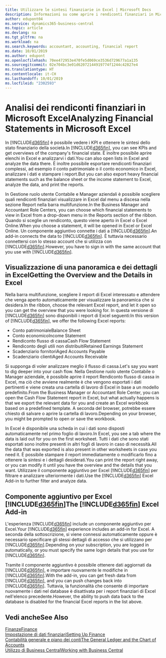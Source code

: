 ```yaml
---
title: Utilizzare le sintesi finanziarie in Excel | Microsoft Docs
description: Informazioni su come aprire i rendiconti finanziari in Microsoft Excel da Business Central per una migliore analisi.
author: edupont04
ms.service: dynamics365-business-central
ms.topic: article
ms.devlang: na
ms.tgt_pltfrm: na
ms.workload: na
ms.search.keywords: accountant, accounting, financial report
ms.date: 10/01/2019
ms.author: edupont
ms.openlocfilehash: 70ee472953e470fe5d069ce3536d729677a1a135
ms.sourcegitcommit: 02e704bc3e01d62072144919774f1244c42827e4
ms.translationtype: HT
ms.contentlocale: it-CH
ms.lasthandoff: 10/01/2019
ms.locfileid: "2302593"
---
```

# <a name="analyzing-financial-statements-in-microsoft-excel"></a><span data-ttu-id="6a1bc-103">Analisi dei rendiconti finanziari in Microsoft Excel</span><span class="sxs-lookup"><span data-stu-id="6a1bc-103">Analyzing Financial Statements in Microsoft Excel</span></span>
<span data-ttu-id="6a1bc-104">In [!INCLUDE[d365fin](includes/d365fin_md.md)] è possibile vedere i KPI e ottenere le sintesi dello stato finanziario della società.</span><span class="sxs-lookup"><span data-stu-id="6a1bc-104">In [!INCLUDE[d365fin](includes/d365fin_md.md)], you can see KPIs and get overviews of the company's financial state.</span></span> <span data-ttu-id="6a1bc-105">È inoltre possibile aprire elenchi in Excel e analizzarvi i dati.</span><span class="sxs-lookup"><span data-stu-id="6a1bc-105">You can also open lists in Excel and analyze the data there.</span></span> <span data-ttu-id="6a1bc-106">È inoltre possibile esportare rendiconti finanziari complessi, ad esempio il conto patrimoniale o il conto economico in Excel, analizzare i dati e stampare i report.</span><span class="sxs-lookup"><span data-stu-id="6a1bc-106">But you can also export heavy financial statements such as the balance sheet or the income statement to Excel, analyze the data, and print the reports.</span></span>  

<span data-ttu-id="6a1bc-107">In Gestione ruolo utente Contabile e Manager aziendali è possibile scegliere quali rendiconti finanziari visualizzare in Excel dal menu a discesa nella sezione Report nella barra multifunzione.</span><span class="sxs-lookup"><span data-stu-id="6a1bc-107">In the Business Manager and Accountant Role Centers, you can choose which financial statements to view in Excel from a drop-down menu in the Reports section of the ribbon.</span></span> <span data-ttu-id="6a1bc-108">Quando si sceglie un rendiconto, questo viene aperto in Excel o Excel Online.</span><span class="sxs-lookup"><span data-stu-id="6a1bc-108">When you choose a statement, it will be opened in Excel or Excel Online.</span></span> <span data-ttu-id="6a1bc-109">Un componente aggiuntivo connette i dati a [!INCLUDE[d365fin](includes/d365fin_md.md)].</span><span class="sxs-lookup"><span data-stu-id="6a1bc-109">An add-in connects the data to [!INCLUDE[d365fin](includes/d365fin_md.md)].</span></span> <span data-ttu-id="6a1bc-110">È tuttavia necessario connettersi con lo stesso account che si utilizza con [!INCLUDE[d365fin](includes/d365fin_md.md)].</span><span class="sxs-lookup"><span data-stu-id="6a1bc-110">However, you have to sign in with the same account that you use with [!INCLUDE[d365fin](includes/d365fin_md.md)].</span></span>  

## <a name="getting-the-overview-and-the-details-in-excel"></a><span data-ttu-id="6a1bc-111">Visualizzazione di una panoramica e dei dettagli in Excel</span><span class="sxs-lookup"><span data-stu-id="6a1bc-111">Getting the Overview and the Details in Excel</span></span>
<span data-ttu-id="6a1bc-112">Nella barra multifunzione, scegliere il report di Excel interessato e attendere che venga aperto automaticamente per visualizzare la panoramica che si desidera.</span><span class="sxs-lookup"><span data-stu-id="6a1bc-112">In the ribbon, choose the relevant Excel report, and let it open so you can get the overview that you were looking for.</span></span> <span data-ttu-id="6a1bc-113">In questa versione di [!INCLUDE[d365fin](includes/d365fin_md.md)] sono disponibili i report di Excel seguenti:</span><span class="sxs-lookup"><span data-stu-id="6a1bc-113">In this version of [!INCLUDE[d365fin](includes/d365fin_md.md)], we offer the following Excel reports:</span></span>

- <span data-ttu-id="6a1bc-114">Conto patrimoniale</span><span class="sxs-lookup"><span data-stu-id="6a1bc-114">Balance Sheet</span></span>  
- <span data-ttu-id="6a1bc-115">Conto economico</span><span class="sxs-lookup"><span data-stu-id="6a1bc-115">Income Statement</span></span>  
- <span data-ttu-id="6a1bc-116">Rendiconto flusso di cassa</span><span class="sxs-lookup"><span data-stu-id="6a1bc-116">Cash Flow Statement</span></span>  
- <span data-ttu-id="6a1bc-117">Rendiconto degli utili non distribuiti</span><span class="sxs-lookup"><span data-stu-id="6a1bc-117">Retained Earnings Statement</span></span>  
- <span data-ttu-id="6a1bc-118">Scadenziario fornitori</span><span class="sxs-lookup"><span data-stu-id="6a1bc-118">Aged Accounts Payable</span></span>  
- <span data-ttu-id="6a1bc-119">Scadenziario clienti</span><span class="sxs-lookup"><span data-stu-id="6a1bc-119">Aged Accounts Receivable</span></span>  

<span data-ttu-id="6a1bc-120">Si supponga di voler analizzare meglio il flusso di cassa.</span><span class="sxs-lookup"><span data-stu-id="6a1bc-120">Let's say you want to dig deeper into your cash flow.</span></span> <span data-ttu-id="6a1bc-121">Nella Gestione ruolo utente Contabile o Manager aziendale, è possibile aprire il report Rendiconto flusso di cassa in Excel, ma ciò che avviene realmente è che vengono esportati i dati pertinenti e viene creata una cartella di lavoro di Excel in base a un modello predefinito.</span><span class="sxs-lookup"><span data-stu-id="6a1bc-121">From the Business Manager or Accountant Role Center, you can open the Cash Flow Statement report in Excel, but what actually happens is that we export the relevant data for you and create an Excel workbook based on a predefined template.</span></span> <span data-ttu-id="6a1bc-122">A seconda del browser, potrebbe essere chiesto di salvare o aprire la cartella di lavoro.</span><span class="sxs-lookup"><span data-stu-id="6a1bc-122">Depending on your browser, you might be prompted to open or save the workbook.</span></span>  

<span data-ttu-id="6a1bc-123">In Excel è disponibile una scheda in cui i dati sono disposti automaticamente nel primo foglio di lavoro.</span><span class="sxs-lookup"><span data-stu-id="6a1bc-123">In Excel, you see a tab where the data is laid out for you on the first worksheet.</span></span> <span data-ttu-id="6a1bc-124">Tutti i dati che sono stati esportati sono inoltre presenti in altri fogli di lavoro in caso di necessità.</span><span class="sxs-lookup"><span data-stu-id="6a1bc-124">All the data that was exported is also present in other worksheets in case you need it.</span></span> <span data-ttu-id="6a1bc-125">È possibile stampare il report immediatamente o modificarlo fino a ottenere la sintesi e i dettagli desiderati.</span><span class="sxs-lookup"><span data-stu-id="6a1bc-125">You can print the report right away, or you can modify it until you have the overview and the details that you want.</span></span> <span data-ttu-id="6a1bc-126">Utilizzare il componente aggiuntivo per Excel [!INCLUDE[d365fin](includes/d365fin_md.md)] per filtrare e analizzare ulteriormente i dati.</span><span class="sxs-lookup"><span data-stu-id="6a1bc-126">Use the [!INCLUDE[d365fin](includes/d365fin_md.md)] Excel Add-in to further filter and analyze data.</span></span>  

## <a name="the-included365finincludesd365fin_mdmd-excel-add-in"></a><span data-ttu-id="6a1bc-127">Componente aggiuntivo per Excel [!INCLUDE[d365fin](includes/d365fin_md.md)]</span><span class="sxs-lookup"><span data-stu-id="6a1bc-127">The [!INCLUDE[d365fin](includes/d365fin_md.md)] Excel Add-in</span></span>
<span data-ttu-id="6a1bc-128">L'esperienza [!INCLUDE[d365fin](includes/d365fin_md.md)] include un componente aggiuntivo per Excel.</span><span class="sxs-lookup"><span data-stu-id="6a1bc-128">Your [!INCLUDE[d365fin](includes/d365fin_md.md)] experience includes an add-in for Excel.</span></span> <span data-ttu-id="6a1bc-129">A seconda della sottoscrizione, si viene connessi automaticamente oppure è necessario specificare gli stessi dettagli di accesso che si utilizzano per [!INCLUDE[d365fin](includes/d365fin_md.md)].</span><span class="sxs-lookup"><span data-stu-id="6a1bc-129">Depending on your subscription, you are logged in automatically, or you must specify the same login details that you use for [!INCLUDE[d365fin](includes/d365fin_md.md)].</span></span>  

<span data-ttu-id="6a1bc-130">Tramite il componente aggiuntivo è possibile ottenere dati aggiornati da [!INCLUDE[d365fin](includes/d365fin_md.md)], e importare nuovamente le modifiche in [!INCLUDE[d365fin](includes/d365fin_md.md)].</span><span class="sxs-lookup"><span data-stu-id="6a1bc-130">With the add-in, you can get fresh data from [!INCLUDE[d365fin](includes/d365fin_md.md)], and you can push changes back into [!INCLUDE[d365fin](includes/d365fin_md.md)].</span></span> <span data-ttu-id="6a1bc-131">Tuttavia, la funzionalità che consente di importare nuovamente i dati nel database è disattivata per i report finanziari di Excel nell'elenco precedente.</span><span class="sxs-lookup"><span data-stu-id="6a1bc-131">However, the ability to push data back to the database is disabled for the financial Excel reports in the list above.</span></span>  

## <a name="see-also"></a><span data-ttu-id="6a1bc-132">Vedi anche</span><span class="sxs-lookup"><span data-stu-id="6a1bc-132">See Also</span></span>
[<span data-ttu-id="6a1bc-133">Finanze</span><span class="sxs-lookup"><span data-stu-id="6a1bc-133">Finance</span></span>](finance.md)  
[<span data-ttu-id="6a1bc-134">Impostazione di dati finanziari</span><span class="sxs-lookup"><span data-stu-id="6a1bc-134">Setting Up Finance</span></span>](finance-setup-finance.md)  
[<span data-ttu-id="6a1bc-135">Contabilità generale e piano dei conti</span><span class="sxs-lookup"><span data-stu-id="6a1bc-135">The General Ledger and the Chart of Accounts</span></span>](finance-general-ledger.md)  
[<span data-ttu-id="6a1bc-136">Utilizzo di Business Central</span><span class="sxs-lookup"><span data-stu-id="6a1bc-136">Working with Business Central</span></span>](ui-work-product.md)  
